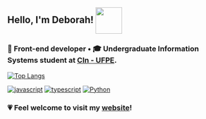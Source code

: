 ## Hello, I'm Deborah! <img width="60" align="center" src="https://images-wixmp-ed30a86b8c4ca887773594c2.wixmp.com/f/b310f0d7-c097-476c-a7ac-79ec2b4e56ed/d8zflh6-4b1f7d25-0215-4042-89cc-5b6077e5d776.gif?token=eyJ0eXAiOiJKV1QiLCJhbGciOiJIUzI1NiJ9.eyJzdWIiOiJ1cm46YXBwOiIsImlzcyI6InVybjphcHA6Iiwib2JqIjpbW3sicGF0aCI6IlwvZlwvYjMxMGYwZDctYzA5Ny00NzZjLWE3YWMtNzllYzJiNGU1NmVkXC9kOHpmbGg2LTRiMWY3ZDI1LTAyMTUtNDA0Mi04OWNjLTViNjA3N2U1ZDc3Ni5naWYifV1dLCJhdWQiOlsidXJuOnNlcnZpY2U6ZmlsZS5kb3dubG9hZCJdfQ.Wa0QK_x6e1mqPvQPGFDAdZPpCV2I_vAgtEORY4GN7vE"/> 

### 🚀 Front-end developer • 🎓 Undergraduate Information Systems student at [CIn - UFPE](https://portal.cin.ufpe.br/).

[![Top Langs](https://github-readme-stats.vercel.app/api/top-langs/?username=debespindola&layout=compact&theme=radical)](https://github.com/debespindola/github-readme-stats)
    

[![javascript](https://img.shields.io/badge/JavaScript-323330?style=for-the-badge&logo=javascript&logoColor=F7DF1E)](https://developer.mozilla.org/en-US/docs/Web/JavaScript) 
[![typescript](https://img.shields.io/badge/TypeScript-007ACC?style=for-the-badge&logo=typescript&logoColor=white)](https://www.typescriptlang.org/) 
[![Python](https://img.shields.io/badge/Python-14354C?style=for-the-badge&logo=python&logoColor=white)](https://www.python.org/)


<!-- [![Deborah's GitHub stats](https://github-readme-stats.vercel.app/api?username=debespindola&theme=radical&show_icons=true)](https://github.com/debespindola) -->
  
### 💗 Feel welcome to visit my [website](https://debespindola.com.br/)!
